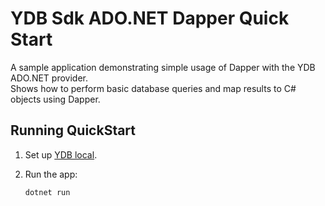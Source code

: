 # YDB Sdk ADO.NET Dapper Quick Start

A sample application demonstrating simple usage of Dapper with the YDB ADO.NET provider.  
Shows how to perform basic database queries and map results to C# objects using Dapper.

## Running QuickStart

1. Set up [YDB local](https://ydb.tech/docs/en/reference/docker/start).

2. Run the app:
    ```bash
    dotnet run
    ```
